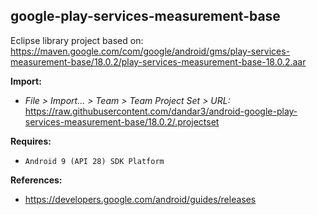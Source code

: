 ## google-play-services-measurement-base

Eclipse library project based on:<br/>
https://maven.google.com/com/google/android/gms/play-services-measurement-base/18.0.2/play-services-measurement-base-18.0.2.aar

**Import:**
- _File > Import... > Team > Team Project Set > URL:_<br/>
  https://raw.githubusercontent.com/dandar3/android-google-play-services-measurement-base/18.0.2/.projectset

**Requires:**
- `Android 9 (API 28) SDK Platform`

**References:**
- https://developers.google.com/android/guides/releases